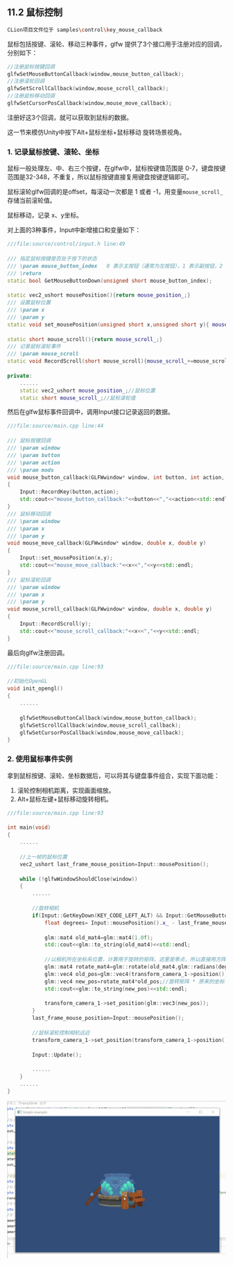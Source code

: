 ## 11.2 鼠标控制

```bash
CLion项目文件位于 samples\control\key_mouse_callback
```

鼠标包括按键、滚轮、移动三种事件，glfw 提供了3个接口用于注册对应的回调，分别如下：

```c++
//注册鼠标按键回调
glfwSetMouseButtonCallback(window,mouse_button_callback);
//注册滚轮回调
glfwSetScrollCallback(window,mouse_scroll_callback);
//注册鼠标移动回调
glfwSetCursorPosCallback(window,mouse_move_callback);
```

注册好这3个回调，就可以获取到鼠标的数据。

这一节来模仿Unity中按下Alt+鼠标坐标+鼠标移动 旋转场景视角。

### 1. 记录鼠标按键、滚轮、坐标

鼠标一般处理左、中、右三个按键，在glfw中，鼠标按键值范围是 0-7，键盘按键范围是32-348，不重复，所以鼠标按键直接复用键盘按键逻辑即可。

鼠标滚轮glfw回调的是offset，每滚动一次都是 1 或者 -1，用变量`mouse_scroll_`存储当前滚轮值。

鼠标移动，记录 x、y坐标。

对上面的3种事件，Input中新增接口和变量如下：

```c++
///file:source/control/input.h line:49

/// 指定鼠标按键是否处于按下的状态
/// \param mouse_button_index   0 表示主按钮（通常为左按钮），1 表示副按钮，2 表示中间按钮。
/// \return
static bool GetMouseButtonDown(unsigned short mouse_button_index);

static vec2_ushort mousePosition(){return mouse_position_;}
/// 设置鼠标位置
/// \param x
/// \param y
static void set_mousePosition(unsigned short x,unsigned short y){ mouse_position_.x_=x;mouse_position_.y_=y;}

static short mouse_scroll(){return mouse_scroll_;}
/// 记录鼠标滚轮事件
/// \param mouse_scroll
static void RecordScroll(short mouse_scroll){mouse_scroll_+=mouse_scroll;}

private:
    ......
    static vec2_ushort mouse_position_;//鼠标位置
    static short mouse_scroll_;//鼠标滚轮值
```

然后在glfw鼠标事件回调中，调用Input接口记录返回的数据。

```c++
///file:source/main.cpp line:44

/// 鼠标按键回调
/// \param window
/// \param button
/// \param action
/// \param mods
void mouse_button_callback(GLFWwindow* window, int button, int action, int mods)
{
    Input::RecordKey(button,action);
    std::cout<<"mouse_button_callback:"<<button<<","<<action<<std::endl;
}
/// 鼠标移动回调
/// \param window
/// \param x
/// \param y
void mouse_move_callback(GLFWwindow* window, double x, double y)
{
    Input::set_mousePosition(x,y);
    std::cout<<"mouse_move_callback:"<<x<<","<<y<<std::endl;
}
/// 鼠标滚轮回调
/// \param window
/// \param x
/// \param y
void mouse_scroll_callback(GLFWwindow* window, double x, double y)
{
    Input::RecordScroll(y);
    std::cout<<"mouse_scroll_callback:"<<x<<","<<y<<std::endl;
}
```

最后向glfw注册回调。

```c++
///file:source/main.cpp line:93

//初始化OpenGL
void init_opengl()
{
    ......

    glfwSetMouseButtonCallback(window,mouse_button_callback);
    glfwSetScrollCallback(window,mouse_scroll_callback);
    glfwSetCursorPosCallback(window,mouse_move_callback);
}
```

### 2. 使用鼠标事件实例

拿到鼠标按键、滚轮、坐标数据后，可以将其与键盘事件组合，实现下面功能：

1. 滚轮控制相机距离，实现画面缩放。
2. Alt+鼠标左键+鼠标移动旋转相机。

```c++
///file:source/main.cpp line:93

int main(void)
{
    ......

    //上一帧的鼠标位置
    vec2_ushort last_frame_mouse_position=Input::mousePosition();

    while (!glfwWindowShouldClose(window))
    {
        ......

        //旋转相机
        if(Input::GetKeyDown(KEY_CODE_LEFT_ALT) && Input::GetMouseButtonDown(MOUSE_BUTTON_LEFT)){
            float degrees= Input::mousePosition().x_ - last_frame_mouse_position.x_;

            glm::mat4 old_mat4=glm::mat4(1.0f);
            std::cout<<glm::to_string(old_mat4)<<std::endl;

            //以相机所在坐标系位置，计算用于旋转的矩阵，这里是零点，所以直接用方阵。
            glm::mat4 rotate_mat4=glm::rotate(old_mat4,glm::radians(degrees),glm::vec3(0.0f,1.0f,0.0f));
            glm::vec4 old_pos=glm::vec4(transform_camera_1->position(),1.0f);
            glm::vec4 new_pos=rotate_mat4*old_pos;//旋转矩阵 * 原来的坐标 = 相机以零点做旋转。
            std::cout<<glm::to_string(new_pos)<<std::endl;

            transform_camera_1->set_position(glm::vec3(new_pos));
        }
        last_frame_mouse_position=Input::mousePosition();

        //鼠标滚轮控制相机远近
        transform_camera_1->set_position(transform_camera_1->position() *(10 - Input::mouse_scroll())/10.f);

        Input::Update();

        ......
    }
    ......
}
```

![](../../imgs/control/key_mouse_control/rotate_scale_view.gif)